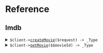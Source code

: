 # Reference
## Imdb
<details><summary><code>$client-><a href="/Fern/Imdb/ImdbClient.php">createMovie</a>($request) -> _Type</code></summary>
<dl>
<dd>

#### 📝 Description

<dl>
<dd>

<dl>
<dd>

Add a movie to the database using the movies/* /... path.
</dd>
</dl>
</dd>
</dl>

#### 🔌 Usage

<dl>
<dd>

<dl>
<dd>

```php

```
</dd>
</dl>
</dd>
</dl>

#### ⚙️ Parameters

<dl>
<dd>

<dl>
<dd>

**$request:** `_Type` 
    
</dd>
</dl>
</dd>
</dl>


</dd>
</dl>
</details>

<details><summary><code>$client-><a href="/Fern/Imdb/ImdbClient.php">getMovie</a>($$movieId) -> _Type</code></summary>
<dl>
<dd>

#### 🔌 Usage

<dl>
<dd>

<dl>
<dd>

```php

```
</dd>
</dl>
</dd>
</dl>

#### ⚙️ Parameters

<dl>
<dd>

<dl>
<dd>

**$movieId:** `_Type` 
    
</dd>
</dl>
</dd>
</dl>


</dd>
</dl>
</details>

